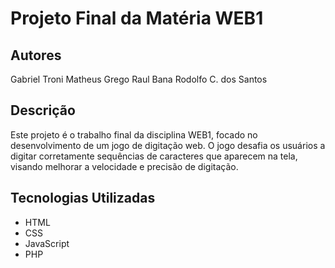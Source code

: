 # Projeto Final da Matéria WEB1

## Autores
Gabriel Troni
Matheus Grego
Raul Bana
Rodolfo C. dos Santos
## Descrição

Este projeto é o trabalho final da disciplina WEB1, focado no desenvolvimento de um jogo de digitação web. O jogo desafia os usuários a digitar corretamente sequências de caracteres que aparecem na tela, visando melhorar a velocidade e precisão de digitação.

## Tecnologias Utilizadas

- HTML
- CSS
- JavaScript
- PHP